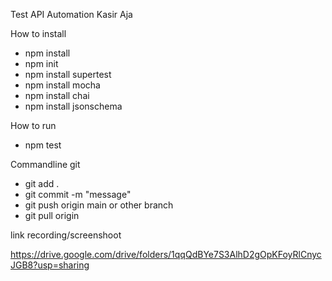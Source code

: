 Test API Automation Kasir Aja

How to install
- npm install
- npm init
- npm install supertest
- npm install mocha
- npm install chai
- npm install jsonschema

How to run

- npm test

Commandline git

- git add .
- git commit -m "message"
- git push origin main or other branch
- git pull origin

link recording/screenshoot

https://drive.google.com/drive/folders/1qqQdBYe7S3AlhD2gOpKFoyRlCnycJGB8?usp=sharing

